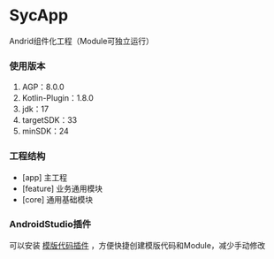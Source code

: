 # SycApp
Andrid组件化工程（Module可独立运行）

### 使用版本
1. AGP：8.0.0
2. Kotlin-Plugin：1.8.0
3. jdk：17
4. targetSDK：33
5. minSDK：24

### 工程结构
- [app] 主工程
- [feature] 业务通用模块
- [core] 通用基础模块

### AndroidStudio插件

可以安装 [模版代码插件](https://github.com/zcys12173/TemplatePlugin) ，方便快捷创建模版代码和Module，减少手动修改
